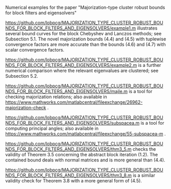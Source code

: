 
Numerical examples for the paper "Majorization-type cluster robust bounds for block filters and eigensolvers"

https://github.com/lobpcg/MAJORIZATION_TYPE_CLUSTER_ROBUST_BOUNDS_FOR_BLOCK_FILTERS_AND_EIGENSOLVERS/example1.m illustrates several bound curves for the block Chebyshev and Lanczos methods; see Subsection 5.1. The novel majorization bounds (4.4) and (4.5) with tuplewise convergence factors are more accurate than the bounds (4.6) and (4.7) with scalar convergence factors.

https://github.com/lobpcg/MAJORIZATION_TYPE_CLUSTER_ROBUST_BOUNDS_FOR_BLOCK_FILTERS_AND_EIGENSOLVERS/example2.m is a further numerical comparison where the relevant eigenvalues are clustered; see Subsection 5.2. 

https://github.com/lobpcg/MAJORIZATION_TYPE_CLUSTER_ROBUST_BOUNDS_FOR_BLOCK_FILTERS_AND_EIGENSOLVERS/majle.m is a tool for checking majorization relations; also available in https://www.mathworks.com/matlabcentral/fileexchange/26962-majorization-check .

https://github.com/lobpcg/MAJORIZATION_TYPE_CLUSTER_ROBUST_BOUNDS_FOR_BLOCK_FILTERS_AND_EIGENSOLVERS/subspacea.m is a tool for computing principal angles; also available in https://www.mathworks.com/matlabcentral/fileexchange/55-subspacea-m .

https://github.com/lobpcg/MAJORIZATION_TYPE_CLUSTER_ROBUST_BOUNDS_FOR_BLOCK_FILTERS_AND_EIGENSOLVERS/thm3_5.m checks the validity of Theorem 3.5 concerning the abstract block iteration (1.2). The contained bound deals with normal matrices and is more general than (4.4).

https://github.com/lobpcg/MAJORIZATION_TYPE_CLUSTER_ROBUST_BOUNDS_FOR_BLOCK_FILTERS_AND_EIGENSOLVERS/thm3_8.m is a similar validity check for Theorem 3.8 with a more general form of (4.5).

